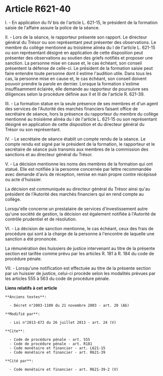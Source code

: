 # Article R621-40

I. - En application du IV bis de l'article L. 621-15, le président de la formation saisie de l'affaire assure la police de la
séance.

II. - Lors de la séance, le rapporteur présente son rapport. Le directeur général du Trésor ou son représentant peut
présenter des observations. Le membre du collège mentionné au troisième alinéa du I de l'article L. 621-15 ou son
représentant désigné en application de cette disposition peut présenter des observations au soutien des griefs notifiés et
proposer une sanction. La personne mise en cause et, le cas échéant, son conseil présentent la défense de celle-ci. Le
président de la formation saisie peut faire entendre toute personne dont il estime l'audition utile. Dans tous les cas, la
personne mise en cause et, le cas échéant, son conseil doivent pouvoir prendre la parole en dernier. Lorsque la formation
s'estime insuffisamment éclairée, elle demande au rapporteur de poursuivre ses diligences selon la procédure définie aux II
et III de l'article R. 621-39.

III. - La formation statue en la seule présence de ses membres et d'un agent des services de l'Autorité des marchés
financiers faisant office de secrétaire de séance, hors la présence du rapporteur du membre du collège mentionné au troisième
alinéa du I de l'article L. 621-15 ou son représentant désigné en application de cette disposition et du directeur général du
Trésor ou son représentant.

IV. - Le secrétaire de séance établit un compte rendu de la séance. Le compte rendu est signé par le président de la
formation, le rapporteur et le secrétaire de séance puis transmis aux membres de la commission des sanctions et au directeur
général du Trésor.

V. - La décision mentionne les noms des membres de la formation qui ont statué. Elle est notifiée à la personne concernée par
lettre recommandée avec demande d'avis de réception, remise en main propre contre récépissé ou acte d'huissier.

La décision est communiquée au directeur général du Trésor ainsi qu'au président de l'Autorité des marchés financiers qui en
rend compte au collège.

Lorsqu'elle concerne un prestataire de services d'investissement autre qu'une société de gestion, la décision est également
notifiée à l'Autorité de contrôle prudentiel et de résolution.

VI. - La décision de sanction mentionne, le cas échéant, ceux des frais de procédure qui sont à la charge de la personne à
l'encontre de laquelle une sanction a été prononcée.

La rémunération des huissiers de justice intervenant au titre de la présente section est tarifée comme prévu par les articles
R. 181 à R. 184 du code de procédure pénale.

VII. - Lorsqu'une notification est effectuée au titre de la présente section par un huissier de justice, celui-ci procède
selon les modalités prévues par les articles 555 à 563 du code de procédure pénale.

**Liens relatifs à cet article**

	**Anciens textes**:

	  - Décret n°2003-1109 du 21 novembre 2003 - art. 20 (Ab)

	**Modifié par**:

	  - Loi n°2013-672 du 26 juillet 2013 - art. 24 (V)

	**Cite**:

	  - Code de procédure pénale - art. 555
	  - Code de procédure pénale - art. R181
	  - Code monétaire et financier - art. L621-15
	  - Code monétaire et financier - art. R621-39

	**Cité par**:

	  - Code monétaire et financier - art. R621-39-2 (V)
